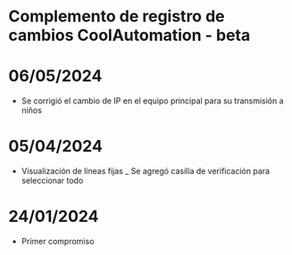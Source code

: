 # Complemento de registro de cambios CoolAutomation - beta

# 06/05/2024

- Se corrigió el cambio de IP en el equipo principal para su transmisión a niños

# 05/04/2024

- Visualización de líneas fijas
_ Se agregó casilla de verificación para seleccionar todo


# 24/01/2024

- Primer compromiso


